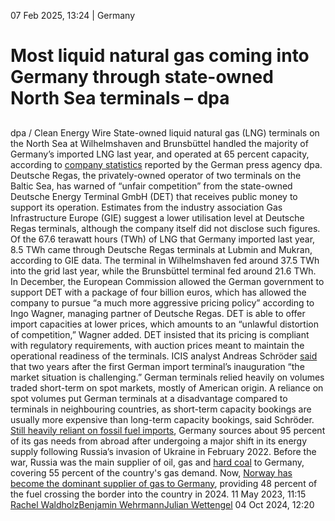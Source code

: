 07 Feb 2025, 13:24
| 
Germany
# Most liquid natural gas coming into Germany through state-owned North Sea terminals – dpa
## 
dpa / Clean Energy Wire
State-owned liquid natural gas (LNG) terminals on the North Sea at Wilhelmshaven and Brunsbüttel handled the majority of Germany’s imported LNG last year, and operated at 65 percent capacity, according to [company statistics](https://www.sueddeutsche.de/wirtschaft/energieversorgung-auslastung-an-nordsee-lng-terminals-hoeher-als-an-ostsee-dpa.urn-newsml-dpa-com-20090101-250207-930-367866) reported by the German press agency dpa.
Deutsche Regas, the privately-owned operator of two terminals on the Baltic Sea, has warned of “unfair competition” from the state-owned Deutsche Energy Terminal GmbH (DET) that receives public money to support its operation. Estimates from the industry association Gas Infrastructure Europe (GIE) suggest a lower utilisation level at Deutsche Regas terminals, although the company itself did not disclose such figures. Of the 67.6 terawatt hours (TWh) of LNG that Germany imported last year, 8.5 TWh came through Deutsche Regas terminals at Lubmin and Mukran, according to GIE data. The terminal in Wilhelmshaven fed around 37.5 TWh into the grid last year, while the Brunsbüttel terminal fed around 21.6 TWh.
In December, the European Commission allowed the German government to support DET with a package of four billion euros, which has allowed the company to pursue “a much more aggressive pricing policy” according to Ingo Wagner, managing partner of Deutsche Regas. DET is able to offer import capacities at lower prices, which amounts to an “unlawful distortion of competition,” Wagner added. DET insisted that its pricing is compliant with regulatory requirements, with auction prices meant to maintain the operational readiness of the terminals.
ICIS analyst Andreas Schröder [said](https://www.linkedin.com/posts/andreas-schroeder-8284619_lng-activity-7292497508717461505-XB2w) that two years after the first German import terminal’s inauguration “the market situation is challenging.” German terminals relied heavily on volumes traded short-term on spot markets, mostly of American origin. A reliance on spot volumes put German terminals at a disadvantage compared to terminals in neighbouring countries, as short-term capacity bookings are usually more expensive than long-term capacity bookings, said Schröder.
[Still heavily reliant on fossil fuel imports](https://www.cleanenergywire.org/factsheets/germanys-dependence-imported-fossil-fuels), Germany sources about 95 percent of its gas needs from abroad after undergoing a major shift in its energy supply following Russia’s invasion of Ukraine in February 2022. Before the war, Russia was the main supplier of oil, gas and [hard coal](https://www.cleanenergywire.org/glossary/letter_h#hard_coal) to Germany, covering 55 percent of the country's gas demand. Now, [Norway has become the dominant supplier of ](https://www.cleanenergywire.org/news/security-concerns-focus-norway-provides-almost-half-german-gas-supply)[gas to Germany](https://www.cleanenergywire.org/news/security-concerns-focus-norway-provides-almost-half-german-gas-supply), providing 48 percent of the fuel crossing the border into the country in 2024.
11 May 2023, 11:15
[Rachel Waldholz](https://www.cleanenergywire.org/about-us-clew-team)[Benjamin Wehrmann](https://www.cleanenergywire.org/about-us-clew-team)[Julian Wettengel](https://www.cleanenergywire.org/about-us-clew-team)
04 Oct 2024, 12:20